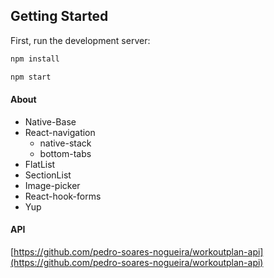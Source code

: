 ## Getting Started

First, run the development server:

```bash
npm install
```

```bash
npm start
```

#### About

- Native-Base
- React-navigation
  - native-stack
  - bottom-tabs
- FlatList
- SectionList
- Image-picker
- React-hook-forms
- Yup

#### API

[https://github.com/pedro-soares-nogueira/workoutplan-api](https://github.com/pedro-soares-nogueira/workoutplan-api)
